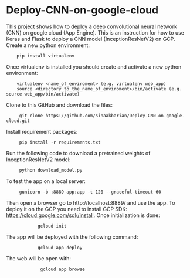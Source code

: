 # Deploy-CNN-on-google-cloud
This project shows how to deploy a deep convolutional neural network (CNN) on google cloud (App Engine). This is an instruction for how to use Keras and Flask to deploy a CNN model (InceptionResNetV2) on GCP. 
Create a new python environment:

        pip install virtualenv
Once virtualenv is installed you should create and activate a new python environment:
        
        virtualenv <name_of_enviroment> (e.g. virtualenv web_app)
        source <directory_to_the_name_of_enviroment>/bin/activate (e.g. source web_app/bin/activate)
Clone to this GitHub and download the files:
        
         git clone https://github.com/sinaakbarian/Deploy-CNN-on-google-cloud.git
Install requirement packages:
        
         pip install -r requirements.txt 
Run the following code to download a pretrained weights of InceptionResNetV2 model:
         
         python download_model.py
To test the app on a local server:

         gunicorn -b :8889 app:app -t 120 --graceful-timeout 60
         
Then open a browser go to http://localhost:8889/ and use the app.
To deploy it on the GCP you need to install GCP SDK: https://cloud.google.com/sdk/install.
Once initialization is done:
                
                gcloud init
             
The app will be deployed with the following command:

                gcloud app deploy
                
The web will be open with:
                
                 gcloud app browse
         
          
          
 
         


        
